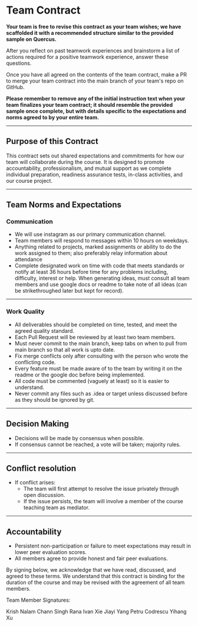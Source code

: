 # Team Contract

**Your team is free to revise this contract as your team wishes; we have scaffolded it with a recommended structure similar to the provided sample on Quercus.**

After you reflect on past teamwork experiences and brainstorm a list of actions required for a positive teamwork experience, answer these questions. 

Once you have all agreed on the contents of the team contract, make a PR to merge your team contract into the main branch of your team's repo on GitHub.

**Please remember to remove any of the initial instruction text when your team finalizes your team contract; it should resemble the provided sample once complete, but with details specific to the expectations and norms agreed to by your entire team.**

---
## Purpose of this Contract

This contract sets out shared expectations and commitments for how our team will collaborate during the course. It is designed to promote accountability, professionalism, and mutual support as we complete individual preparation, readiness assurance tests, in-class activities, and our course project.

---
## Team Norms and Expectations

### Communication
* We will use instagram as our primary communication channel.
* Team members will respond to messages within 10 hours on weekdays. 
* Anything related to projects, marked assignments or ability to do the work assigned to them; also preferably relay information about attendance
* Complete designated work on time with code that meets standards or notify at least 36 hours before time for any problems including, difficulty, interest or help. When generating ideas, must consult all team members and use google docs or readme to take note of all ideas (can be strikethroughed later but kept for record). 

---

### Work Quality

* All deliverables should be completed on time, tested, and meet the agreed quality standard.
* Each Pull Request will be reviewed by at least two team members.
* Must never commit to the main branch, keep tabs on when to pull from main branch so that all work is upto date.
* Fix merge conflicts only after consulting with the person who wrote the conflicting code.
* Every feature must be made aware of to the team by writing it on the readme or the google doc before being implemented.
* All code must be commented (vaguely at least) so it is easier to understand.
* Never commit any files such as .idea or target unless discussed before as they should be ignored by git.
---

## Decision Making
* Decisions will be made by consensus when possible. 
* If consensus cannot be reached, a vote will be taken; majority rules.

---

## Conflict resolution
* If conflict arises:
    - The team will first attempt to resolve the issue privately through open discussion.
    - If the issue persists, the team will involve a member of the course teaching team as mediator.

---

## Accountability
* Persistent non-participation or failure to meet expectations may result in lower peer evaluation scores.
* All members agree to provide honest and fair peer evaluations.




By signing below, we acknowledge that we have read, discussed, and agreed to these terms. We understand that this contract is binding for the duration of the course and may be revised with the agreement of all team members.

Team Member Signatures:

Krish Nalam
Chann Singh Rana
Ivan Xie
Jiayi Yang
Petru Codrescu
Yihang Xu
